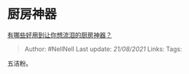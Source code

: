 # 厨房神器
[有哪些好用到让你想流泪的厨房神器？](https://www.zhihu.com/question/20902336/answer/1015498006)

> Author: #NellNell 
> Last update: *21/08/2021* 
> Links:
> Tags: 

五洁粉。